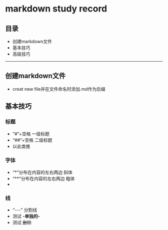 # markdown study record 
## 目录
- 创建markdown文件
- 基本技巧
- 高级技巧
---
## 创建markdown文件
- creat new file并在文件命名时添加.md作为后缀
## 基本技巧
### 标题
- “#”+空格 一级标题
- “##”+空格 二级标题
- 以此类推
### 字体
- “*”分布在内容的左右两边 斜体
- “**”分布在内容的左右两边 粗体
- 
### 线
- “---” 分割线
- 测试 **-单独的-**
- 测试 ~~删除~~

